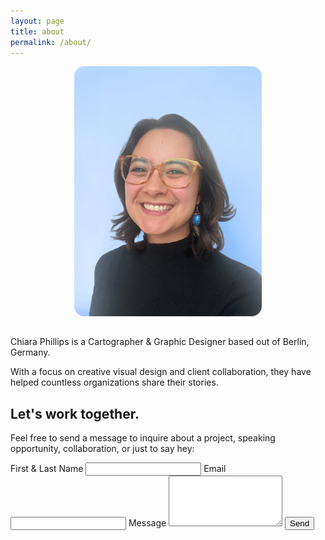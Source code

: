 ```yaml
---
layout: page
title: about
permalink: /about/
---
```


<div style="display: flex; justify-content: center; margin-bottom: 2rem;">
  <img src="/assets/images/2024-chiara-portrait.png" alt="Chiara portrait" style="max-width: 300px; width: 100%; height: auto; border-radius: 1rem;" />
</div>

Chiara Phillips is a Cartographer & Graphic Designer based out of Berlin, Germany.

With a focus on creative visual design and client collaboration, they have helped countless organizations share their stories.

## Let's work together.

Feel free to send a message to inquire about a project, speaking opportunity, collaboration, or just to say hey:

<form action="https://formspree.io/f/mvgklnaj" method="POST" class="mt-6 space-y-4">
  <label class="block">
    <span class="text-gray-700">First & Last Name</span>
    <input type="text" name="name" required class="mt-1 block w-full border rounded-md p-2">
  </label>

  <label class="block">
    <span class="text-gray-700">Email</span>
    <input type="email" name="_replyto" required class="mt-1 block w-full border rounded-md p-2">
  </label>

  <label class="block">
    <span class="text-gray-700">Message</span>
    <textarea name="message" rows="5" required class="mt-1 block w-full border rounded-md p-2"></textarea>
  </label>

  <button type="submit" class="px-4 py-2 border rounded text-gray-700 dark:text-white border-gray-300 dark:border-gray-600 hover:bg-gray-200 dark:hover:bg-gray-700">
  Send
  </button>


</form>

